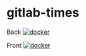 # gitlab-times


Back [![docker](https://img.shields.io/docker/pulls/scdcompany/gitlab-time-back)](https://hub.docker.com/repository/docker/scdcompany/gitlab-time-back)

Front [![docker](https://img.shields.io/docker/pulls/scdcompany/gitlab-time-front)](https://hub.docker.com/repository/docker/scdcompany/gitlab-time-front)
